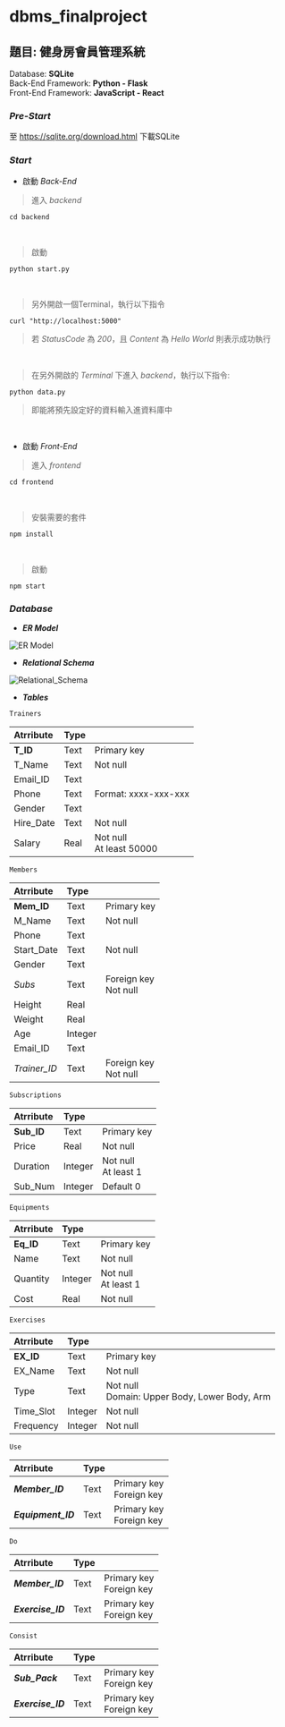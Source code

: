 # dbms_finalproject

## 題目: 健身房會員管理系統
Database: **SQLite** <br>
Back-End Framework: **Python - Flask** <br>
Front-End Framework: **JavaScript - React**

### *Pre-Start*
至 https://sqlite.org/download.html 下載SQLite

### *Start*

* 啟動 *Back-End* 

>進入 *backend*
```shell
cd backend
```
<br>

>啟動
```shell
python start.py
```
<br>

>另外開啟一個Terminal，執行以下指令
```shell
curl "http://localhost:5000"
```
>若 *StatusCode* 為 *200*，且 *Content* 為 *Hello World* 則表示成功執行
<br>

>在另外開啟的 *Terminal* 下進入 *backend*，執行以下指令:
```shell
python data.py
```
>即能將預先設定好的資料輸入進資料庫中
<br>

* 啟動 *Front-End*

>進入 *frontend*
```shell
cd frontend
```
<br>

>安裝需要的套件
```shell
npm install
```
<br>

>啟動
```shell
npm start
```

### *Database*

- ***ER Model***

![ER Model](https://github.com/THChou1220/dbms_finalproject/blob/main/image/ER_Model.png)
<br>

- ***Relational Schema***

![Relational_Schema](https://github.com/THChou1220/dbms_finalproject/blob/main/image/Relational_Schema.png)
<br>

- ***Tables***

` Trainers `

| Atrribute | Type | |
| :--- | :--- | :--- |
| **T_ID** | Text | Primary key |
| T_Name | Text | Not null |
| Email_ID | Text |  |
| Phone | Text | Format: xxxx-xxx-xxx |
| Gender | Text |  |
| Hire_Date | Text | Not null |
| Salary | Real | Not null <br> At least 50000 |

` Members `

| Atrribute | Type | |
| :--- | :--- | :--- |
| **Mem_ID** | Text | Primary key |
| M_Name | Text | Not null |
| Phone | Text |  |
| Start_Date | Text | Not null |
| Gender | Text |  |
| *Subs* | Text | Foreign key <br> Not null |
| Height | Real |  |
| Weight | Real |  |
| Age | Integer |  |
| Email_ID | Text |  |
| *Trainer_ID* | Text | Foreign key <br> Not null |

` Subscriptions `

| Atrribute | Type | |
| :--- | :--- | :--- |
| **Sub_ID** | Text | Primary key |
| Price | Real | Not null |
| Duration | Integer | Not null <br> At least 1 |
| Sub_Num | Integer | Default 0 |

` Equipments `

| Atrribute | Type | |
| :--- | :--- | :--- |
| **Eq_ID** | Text | Primary key |
| Name | Text | Not null |
| Quantity | Integer | Not null <br> At least 1 |
| Cost | Real | Not null |

` Exercises `

| Atrribute | Type | |
| :--- | :--- | :--- |
| **EX_ID** | Text | Primary key |
| EX_Name | Text | Not null |
| Type | Text | Not null <br> Domain: Upper Body, Lower Body, Arm |
| Time_Slot | Integer | Not null |
| Frequency | Integer | Not null |

` Use `

| Atrribute | Type | |
| :--- | :--- | :--- |
| ***Member_ID*** | Text | Primary key <br> Foreign key |
| ***Equipment_ID*** | Text | Primary key <br> Foreign key |

` Do `

| Atrribute | Type | |
| :--- | :--- | :--- |
| ***Member_ID*** | Text | Primary key <br> Foreign key |
| ***Exercise_ID*** | Text | Primary key <br> Foreign key |

` Consist `

| Atrribute | Type | |
| :--- | :--- | :--- |
| ***Sub_Pack*** | Text | Primary key <br> Foreign key |
| ***Exercise_ID*** | Text | Primary key <br> Foreign key |
